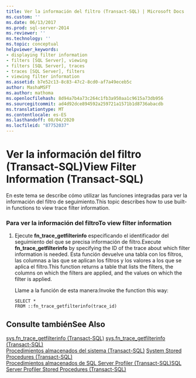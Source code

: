 ```yaml
---
title: Ver la información del filtro (Transact-SQL) | Microsoft Docs
ms.custom: ''
ms.date: 06/13/2017
ms.prod: sql-server-2014
ms.reviewer: ''
ms.technology: ''
ms.topic: conceptual
helpviewer_keywords:
- displaying filter information
- filters [SQL Server], viewing
- filters [SQL Server], traces
- traces [SQL Server], filters
- viewing filter information
ms.assetid: b7e52c13-8c83-47c2-8cd0-af7a49eceb5c
author: MashaMSFT
ms.author: mathoma
ms.openlocfilehash: 8d94a7b4a73c264c1fb3a950aa1c9615a73db956
ms.sourcegitcommit: ad4d92dce894592a259721a1571b1d8736abacdb
ms.translationtype: MT
ms.contentlocale: es-ES
ms.lasthandoff: 08/04/2020
ms.locfileid: "87752037"
---
```

# <a name="view-filter-information-transact-sql"></a><span data-ttu-id="2f161-102">Ver la información del filtro (Transact-SQL)</span><span class="sxs-lookup"><span data-stu-id="2f161-102">View Filter Information (Transact-SQL)</span></span>
  <span data-ttu-id="2f161-103">En este tema se describe cómo utilizar las funciones integradas para ver la información del filtro de seguimiento.</span><span class="sxs-lookup"><span data-stu-id="2f161-103">This topic describes how to use built-in functions to view trace filter information.</span></span>  
  
### <a name="to-view-filter-information"></a><span data-ttu-id="2f161-104">Para ver la información del filtro</span><span class="sxs-lookup"><span data-stu-id="2f161-104">To view filter information</span></span>  
  
1.  <span data-ttu-id="2f161-105">Ejecute **fn_trace_getfilterinfo** especificando el identificador del seguimiento del que se precisa información de filtro.</span><span class="sxs-lookup"><span data-stu-id="2f161-105">Execute **fn_trace_getfilterinfo** by specifying the ID of the trace about which filter information is needed.</span></span> <span data-ttu-id="2f161-106">Esta función devuelve una tabla con los filtros, las columnas a las que se aplican los filtros y los valores a los que se aplica el filtro.</span><span class="sxs-lookup"><span data-stu-id="2f161-106">This function returns a table that lists the filters, the columns on which the filters are applied, and the values on which the filter is applied.</span></span>  
  
     <span data-ttu-id="2f161-107">Llame a la función de esta manera:</span><span class="sxs-lookup"><span data-stu-id="2f161-107">Invoke the function this way:</span></span>  
  
    ```  
    SELECT *  
    FROM ::fn_trace_getfilterinfo(trace_id)  
    ```  
  
## <a name="see-also"></a><span data-ttu-id="2f161-108">Consulte también</span><span class="sxs-lookup"><span data-stu-id="2f161-108">See Also</span></span>  
 <span data-ttu-id="2f161-109">[sys.fn_trace_getfilterinfo &#40;Transact-SQL&#41;](/sql/relational-databases/system-functions/sys-fn-trace-getfilterinfo-transact-sql) </span><span class="sxs-lookup"><span data-stu-id="2f161-109">[sys.fn_trace_getfilterinfo &#40;Transact-SQL&#41;](/sql/relational-databases/system-functions/sys-fn-trace-getfilterinfo-transact-sql) </span></span>  
 <span data-ttu-id="2f161-110">[Procedimientos almacenados del sistema &#40;Transact-SQL&#41;](/sql/relational-databases/system-stored-procedures/system-stored-procedures-transact-sql) </span><span class="sxs-lookup"><span data-stu-id="2f161-110">[System Stored Procedures &#40;Transact-SQL&#41;](/sql/relational-databases/system-stored-procedures/system-stored-procedures-transact-sql) </span></span>  
 [<span data-ttu-id="2f161-111">Procedimientos almacenados de SQL Server Profiler &#40;Transact-SQL&#41;</span><span class="sxs-lookup"><span data-stu-id="2f161-111">SQL Server Profiler Stored Procedures &#40;Transact-SQL&#41;</span></span>](/sql/relational-databases/system-stored-procedures/sql-server-profiler-stored-procedures-transact-sql)  
  
  
